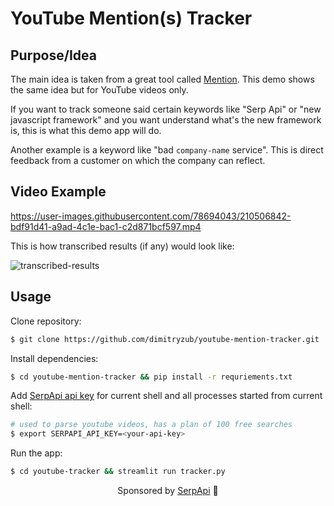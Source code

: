 # YouTube Mention(s) Tracker

## Purpose/Idea

The main idea is taken from a great tool called [Mention](https://mention.com/en/). This demo shows the same idea but for YouTube videos only.

If you want to track someone said certain keywords like "Serp Api" or "new javascript framework"
and you want understand what's the new framework is, this is what this demo app will do. 

Another example is a keyword like "bad `company-name` service".
This is direct feedback from a customer on which the company can reflect.

## Video Example

https://user-images.githubusercontent.com/78694043/210506842-bdf91d41-a9ad-4c1e-bac1-c2d871bcf597.mp4


This is how transcribed results (if any) would look like:

![transcribed-results](https://user-images.githubusercontent.com/78694043/210507490-37e2e799-842f-4a54-a189-d34b022bd23e.png)

## Usage 

Clone repository:

```bash
$ git clone https://github.com/dimitryzub/youtube-mention-tracker.git
```

Install dependencies:

```bash
$ cd youtube-mention-tracker && pip install -r requriements.txt
```

Add [SerpApi api key](https://serpapi.com/manage-api-key) for current shell and all processes started from current shell:

```bash
# used to parse youtube videos, has a plan of 100 free searches
$ export SERPAPI_API_KEY=<your-api-key>
```

Run the app:

```bash
$ cd youtube-tracker && streamlit run tracker.py
```



<p align="center";>Sponsored by <a href="https://serpapi.com/">SerpApi</a> 🧡</p>